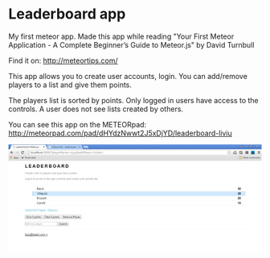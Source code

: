 # Leaderboard app

My first meteor app. Made this app while reading "Your First Meteor Application - A Complete Beginner’s Guide to Meteor.js"
by David Turnbull

Find it on: http://meteortips.com/


This app allows you to create user accounts, login.
You can add/remove players to a list and give them points.

The players list is sorted by points.
Only logged in users have access to the controls.
A user does not see lists created by others.

You can see this app on the METEORpad:
http://meteorpad.com/pad/dHYdzNwwt2J5xDjYD/leaderboard-liviu

![image](https://raw.githubusercontent.com/LiviuLvu/meteor/master/leaderboard/leaderboard-preview.jpg)
